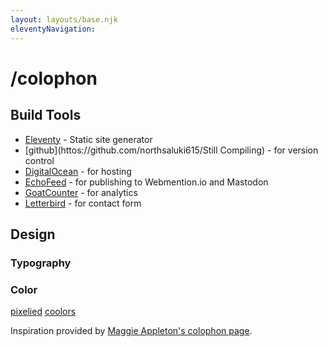 ```yaml
---
layout: layouts/base.njk
eleventyNavigation:
---
```

# /colophon

## Build Tools

- [Eleventy](https://www.11ty.dev/) - Static site generator
- [github](httos://github.com/northsaluki615/Still Compiling) - for version control
- [DigitalOcean](https://www.digitalocean.com/) - for hosting
- [EchoFeed](https://echofeed.app/) - for publishing to Webmention.io and Mastodon
- [GoatCounter](https://www.goatcounter.com/) - for analytics
- [Letterbird](https://letterbird.co/) - for contact form

## Design

### Typography

### Color

[pixelied](https://pixelied.com/colors/color-palette-generator/)
[coolors](https://coolors.co/)

Inspiration provided by [Maggie Appleton's colophon page](https://maggieappleton.com/colophon).
